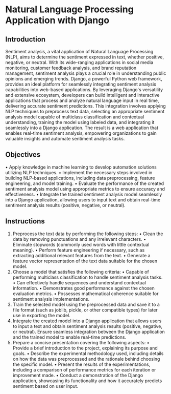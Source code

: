 # Natural Language Processing Application with Django

## Introduction
  Sentiment analysis, a vital application of Natural Language Processing (NLP), aims to determine the sentiment expressed in text, whether positive, negative, or neutral. With its wide-ranging applications in social media monitoring, customer feedback analysis, and brand reputation management, sentiment analysis plays a crucial role in understanding public opinions and emerging trends. Django, a powerful Python web framework, provides an ideal platform for seamlessly integrating sentiment analysis capabilities into web-based applications.
  By leveraging Django's versatility and extensive ecosystem, developers can build intelligent and interactive applications that process and analyze natural language input in real time, delivering accurate sentiment predictions. This integration involves applying NLP techniques to preprocess text data, selecting an appropriate sentiment analysis model capable of multiclass classification and contextual understanding, training the model using labeled data, and integrating it seamlessly into a Django application. The result is a web application that enables real-time sentiment analysis, empowering organizations to gain valuable insights and automate sentiment analysis tasks.

## Objectives
  • Apply knowledge in machine learning to develop automation solutions utilizing NLP techniques.
  • Implement the necessary steps involved in building NLP-based applications, including data preprocessing, feature engineering, and model training.
  • Evaluate the performance of the created sentiment analysis model using appropriate metrics to ensure accuracy and effectiveness.
  • Integrate the trained sentiment analysis model seamlessly into a Django application, allowing users to input text and obtain real-time sentiment analysis results (positive, negative, or neutral).

## Instructions
  1. Preprocess the text data by performing the following steps:
    • Clean the data by removing punctuations and any irrelevant characters.
    • Eliminate stopwords (commonly used words with little contextual meaning).
    • Perform feature engineering if necessary, such as extracting additional relevant features from the text.
    • Generate a feature vector representation of the text data suitable for the chosen model.
  2. Choose a model that satisfies the following criteria:
    • Capable of performing multiclass classification to handle sentiment analysis tasks.
    • Can effectively handle sequences and understand contextual information.
    • Demonstrates good performance against the chosen evaluation metrics.
    • Possesses mathematical coherence suitable for sentiment analysis implementations.
  3. Train the selected model using the preprocessed data and save it to a file format (such as joblib, pickle, or other compatible types) for later use in exporting the model.
  4. Integrate the created model into a Django application that allows users to input a text and obtain sentiment analysis results (positive, negative, or neutral). Ensure seamless integration between the Django application and the trained model to enable real-time predictions.
  5. Prepare a concise presentation covering the following aspects:
    • Provide a brief introduction to the project, explaining its purpose and goals.
    • Describe the experimental methodology used, including details on how the data was preprocessed and the rationale behind choosing the specific model.
    • Present the results of the experimentations, including a comparison of performance metrics for each iteration or improvement made.
    • Conduct a demonstration of the Django application, showcasing its functionality and how it accurately predicts sentiment based on user input.
